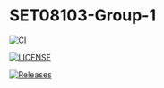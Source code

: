 # SET08103-Group-1

[![CI](https://github.com/sd-napier/SET08103-Group-1/actions/workflows/ci.yml/badge.svg?branch=master)](https://github.com/sd-napier/SET08103-Group-1/actions/workflows/ci.yml)


[![LICENSE](https://img.shields.io/github/license/sd-napier/devops.svg?style=flat-square)](https://github.com/sd-napier/devops/blob/master/LICENSE)

[![Releases](https://img.shields.io/github/release/sd-napier/devops/all.svg?style=flat-square)](https://github.com/sd-napier/devops/releases)